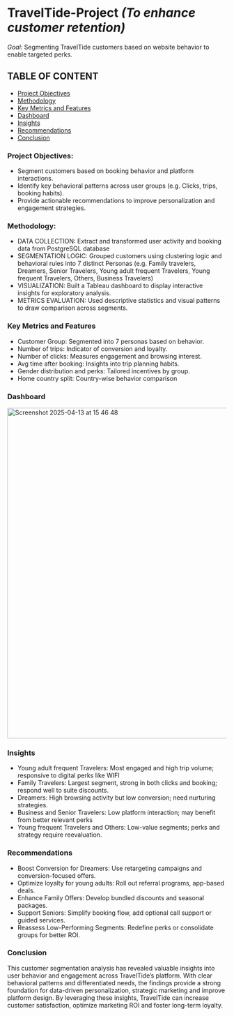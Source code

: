 # TravelTide-Project *(To enhance customer retention)*
*Goal:* Segmenting TravelTide customers based on website behavior to enable targeted perks.

## TABLE OF CONTENT
- [Project Objectives](#project_objectives)
- [Methodology](#methodology)
- [Key Metrics and Features](#key_metrics_and_features)
- [Dashboard](#dashboard)
- [Insights](#insights)
- [Recommendations](#recommendations)
- [Conclusion](#conclusion)
  

### **Project Objectives:**

-	Segment customers based on booking behavior and platform interactions.
-	Identify key behavioral patterns across user groups (e.g. Clicks, trips, booking habits).
-	Provide actionable recommendations to improve personalization and engagement strategies.


### **Methodology:**

-	 DATA COLLECTION: Extract and transformed user activity and booking data from PostgreSQL database
-	SEGMENTATION LOGIC: Grouped customers using clustering logic and behavioral rules into 7 distinct Personas
  (e.g. Family travelers, Dreamers, Senior Travelers, Young adult frequent Travelers, Young frequent Travelers, Others, Business Travelers)
-	VISUALIZATION: Built a Tableau dashboard to display interactive insights for exploratory analysis.
-	METRICS EVALUATION: Used descriptive statistics and visual patterns to draw comparison across segments.
  

### **Key Metrics and Features**

-	Customer Group: Segmented into 7 personas based on behavior.
-	Number of trips: Indicator of conversion and loyalty.
-	Number of clicks: Measures engagement and browsing interest.
-	Avg time after booking: Insights into trip planning habits.
-	Gender distribution and perks: Tailored incentives by group.
-	Home country split: Country-wise behavior comparison

### **Dashboard**


<img width="758" alt="Screenshot 2025-04-13 at 15 46 48" src="https://github.com/user-attachments/assets/9fa64db3-463e-4ad6-8897-42cbaed9e212" />




### **Insights**

-	Young adult frequent Travelers: Most engaged and high trip volume; responsive to digital perks like WIFI
-	Family Travelers: Largest segment, strong in both clicks and booking; respond well to suite discounts.
-	Dreamers: High browsing activity but low conversion; need nurturing strategies.
-	Business and Senior Travelers: Low platform interaction; may benefit from better relevant perks
-	Young frequent Travelers and Others: Low-value segments; perks and strategy require reevaluation.


### **Recommendations**


-	Boost Conversion for Dreamers: Use retargeting campaigns and conversion-focused offers.
-	Optimize loyalty for young adults: Roll out referral programs, app-based deals.
-	Enhance Family Offers: Develop bundled discounts and seasonal packages.
-	Support Seniors: Simplify booking flow, add optional call support or guided services.
-	Reassess Low-Performing Segments: Redefine perks or consolidate groups for better ROI.


### **Conclusion**

This customer segmentation analysis has revealed valuable insights into user behavior and engagement across TravelTide’s platform.
With clear behavioral patterns and differentiated needs, the findings provide a strong foundation for data-driven personalization, 
strategic marketing and improve platform design. By leveraging these insights, TravelTide can increase customer satisfaction, 
optimize marketing ROI and foster long-term loyalty.





